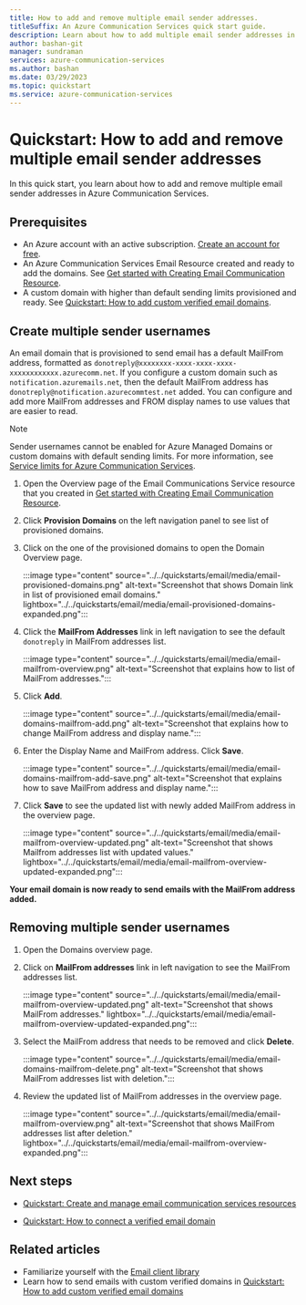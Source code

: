 ```yaml
---
title: How to add and remove multiple email sender addresses.
titleSuffix: An Azure Communication Services quick start guide.
description: Learn about how to add multiple email sender addresses in Azure Communication Services.
author: bashan-git
manager: sundraman
services: azure-communication-services
ms.author: bashan
ms.date: 03/29/2023
ms.topic: quickstart
ms.service: azure-communication-services
---
```

# Quickstart: How to add and remove multiple email sender addresses

In this quick start, you learn about how to add and remove multiple email sender addresses in Azure Communication Services.

## Prerequisites

- An Azure account with an active subscription. [Create an account for free](https://azure.microsoft.com/free/dotnet/).
- An Azure Communication Services Email Resource created and ready to add the domains. See [Get started with Creating Email Communication Resource](../../quickstarts/email/create-email-communication-resource.md).
- A custom domain with higher than default sending limits provisioned and ready. See [Quickstart: How to add custom verified email domains](../../quickstarts/email/add-custom-verified-domains.md).

## Create multiple sender usernames

An email domain that is provisioned to send email has a default MailFrom address, formatted as `donotreply@xxxxxxxx-xxxx-xxxx-xxxx-xxxxxxxxxxxx.azurecomm.net`. If you configure a custom domain such as `notification.azuremails.net`, then the default MailFrom address has `donotreply@notification.azurecommtest.net` added. You can configure and add more MailFrom addresses and FROM display names to use values that are easier to read.

> [!NOTE]
> Sender usernames cannot be enabled for Azure Managed Domains or custom domains with default sending limits. For more information, see [Service limits for Azure Communication Services](../../concepts/service-limits.md#rate-limits).

1. Open the Overview page of the Email Communications Service resource that you created in [Get started with Creating Email Communication Resource](../../quickstarts/email/create-email-communication-resource.md).
2. Click **Provision Domains** on the left navigation panel to see list of provisioned domains.
3. Click on the one of the provisioned domains to open the Domain Overview page.

     :::image type="content" source="../../quickstarts/email/media/email-provisioned-domains.png" alt-text="Screenshot that shows Domain link in list of provisioned email domains." lightbox="../../quickstarts/email/media/email-provisioned-domains-expanded.png":::
     
4. Click the **MailFrom Addresses** link in left navigation to see the default `donotreply` in MailFrom addresses list.
 
    :::image type="content" source="../../quickstarts/email/media/email-mailfrom-overview.png" alt-text="Screenshot that explains how to list of MailFrom addresses.":::

5. Click **Add**.
    
     :::image type="content" source="../../quickstarts/email/media/email-domains-mailfrom-add.png" alt-text="Screenshot that explains how to change MailFrom address and display name.":::
    
6.  Enter the Display Name and MailFrom address. Click **Save**.  

    :::image type="content" source="../../quickstarts/email/media/email-domains-mailfrom-add-save.png" alt-text="Screenshot that explains how to save MailFrom address and display name.":::
   
7. Click **Save** to see the updated list with newly added MailFrom address in the overview page.

    :::image type="content" source="../../quickstarts/email/media/email-mailfrom-overview-updated.png" alt-text="Screenshot that shows Mailfrom addresses list with updated values." lightbox="../../quickstarts/email/media/email-mailfrom-overview-updated-expanded.png":::

**Your email domain is now ready to send emails with the MailFrom address added.**

## Removing multiple sender usernames

1. Open the Domains overview page.
2. Click on **MailFrom addresses** link in left navigation to see the MailFrom addresses list. 

    :::image type="content" source="../../quickstarts/email/media/email-mailfrom-overview-updated.png" alt-text="Screenshot that shows MailFrom addresses." lightbox="../../quickstarts/email/media/email-mailfrom-overview-updated-expanded.png":::

3. Select the MailFrom address that needs to be removed and click **Delete**.

    :::image type="content" source="../../quickstarts/email/media/email-domains-mailfrom-delete.png" alt-text="Screenshot that shows MailFrom addresses list with deletion.":::

4. Review the updated list of MailFrom addresses in the overview page.

    :::image type="content" source="../../quickstarts/email/media/email-mailfrom-overview.png" alt-text="Screenshot that shows MailFrom addresses list after deletion." lightbox="../../quickstarts/email/media/email-mailfrom-overview-expanded.png":::


## Next steps

* [Quickstart: Create and manage email communication services resources](../../quickstarts/email/create-email-communication-resource.md)

* [Quickstart: How to connect a verified email domain](../../quickstarts/email/connect-email-communication-resource.md)

## Related articles

* Familiarize yourself with the [Email client library](../../concepts/email/sdk-features.md)
* Learn how to send emails with custom verified domains in [Quickstart: How to add custom verified email domains](../../quickstarts/email/add-custom-verified-domains.md)
